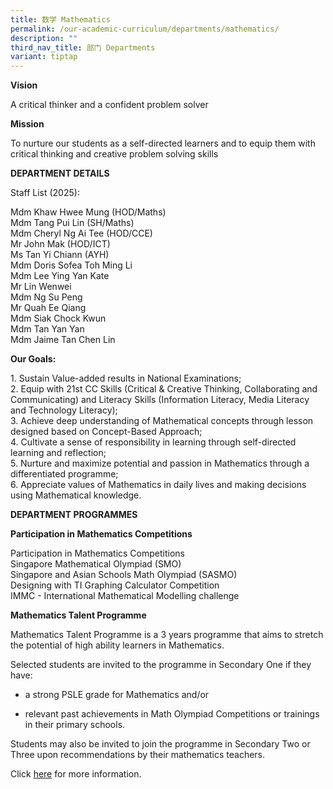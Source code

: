 ```yaml
---
title: 数学 Mathematics
permalink: /our-academic-curriculum/departments/mathematics/
description: ""
third_nav_title: 部门 Departments
variant: tiptap
---
```

<p><strong>Vision</strong>
</p>
<p>A critical thinker and a confident problem solver</p>
<p><strong>Mission</strong>
</p>
<p>To nurture our students as a self-directed learners and to equip them
with critical thinking and creative problem solving skills</p>
<p><strong>DEPARTMENT DETAILS</strong>
</p>
<p>Staff List (2025):</p>
<p>Mdm Khaw Hwee Mung (HOD/Maths)
<br>Mdm Tang Pui Lin (SH/Maths)
<br>Mdm Cheryl Ng Ai Tee (HOD/CCE)
<br>Mr John Mak (HOD/ICT)
<br>Ms Tan Yi Chiann (AYH)
<br>Mdm Doris Sofea Toh Ming Li
<br>Mdm Lee Ying Yan Kate
<br>Mr Lin Wenwei
<br>Mdm Ng Su Peng
<br>Mr Quah Ee Qiang
<br>Mdm Siak Chock Kwun
<br>Mdm Tan Yan Yan
<br>Mdm Jaime Tan Chen Lin
<br>
</p>
<p><strong>Our Goals:</strong>
</p>
<p>1. Sustain Value-added results in National Examinations;
<br>2. Equip with 21st CC Skills (Critical &amp; Creative Thinking, Collaborating
and Communicating) and Literacy Skills (Information Literacy, Media Literacy
and Technology Literacy);
<br>3. Achieve deep understanding of Mathematical concepts through lesson
designed based on Concept-Based Approach;
<br>4. Cultivate a sense of responsibility in learning through self-directed
learning and reflection;
<br>5. Nurture and maximize potential and passion in Mathematics through a
differentiated programme;
<br>6. Appreciate values of Mathematics in daily lives and making decisions
using Mathematical knowledge.</p>
<p><strong>DEPARTMENT PROGRAMMES</strong>
</p>
<p><strong>Participation in Mathematics Competitions</strong>
</p>
<p>Participation in Mathematics Competitions
<br>Singapore Mathematical Olympiad (SMO)
<br>Singapore and Asian Schools Math Olympiad (SASMO)
<br>Designing with TI Graphing Calculator Competition
<br>IMMC - International Mathematical Modelling challenge</p>
<p><strong>Mathematics Talent Programme</strong>
</p>
<p>Mathematics Talent Programme is a 3 years programme that aims to stretch
the potential of high ability learners in Mathematics.</p>
<p>Selected students are invited to the programme in Secondary One if they
have:</p>
<ul>
<li>
<p>a strong PSLE grade for Mathematics and/or</p>
</li>
<li>
<p>relevant past achievements in Math Olympiad Competitions or trainings
in their primary schools.</p>
</li>
</ul>
<p>Students may also be invited to join the programme in Secondary Two or
Three upon recommendations by their mathematics teachers.&nbsp;</p>
<p>Click&nbsp;<a href="https://www.nanchiauhigh.moe.edu.sg/our-talent-development/department-talent-programmes/mathematics-talent-programme/" rel="noopener noreferrer nofollow" target="_blank">here</a>&nbsp;for
more information.</p>